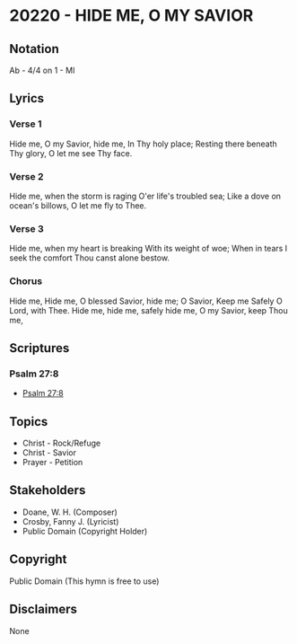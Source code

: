 # 20220 - HIDE ME, O MY SAVIOR

## Notation

Ab - 4/4 on 1 - MI

## Lyrics

### Verse 1

Hide me, O my Savior, hide me, In Thy holy place; Resting there beneath Thy glory, O let me see Thy face.

### Verse 2

Hide me, when the storm is raging O'er life's troubled sea; Like a dove on ocean's billows, O let me fly to Thee. 

### Verse 3

Hide me, when my heart is breaking With its weight of woe; When in tears I seek the comfort Thou canst alone bestow.

### Chorus

Hide me, Hide me, O blessed Savior, hide me; O Savior, Keep me Safely O Lord, with Thee. Hide me, hide me, safely hide me, O my Savior, keep Thou me,


## Scriptures

### Psalm 27:8

- [Psalm 27:8](https://www.biblegateway.com/passage/?search=Psalm%2027%3A8)


## Topics

- Christ - Rock/Refuge
- Christ - Savior
- Prayer - Petition

## Stakeholders

- Doane, W. H. (Composer)
- Crosby, Fanny J. (Lyricist)
- Public Domain (Copyright Holder)

## Copyright

Public Domain
(This hymn is free to use)

## Disclaimers

None

